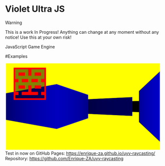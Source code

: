 # Violet Ultra JS

> [!WARNING]
> This is a work In Progress! Anything can change at any moment without any notice! Use this at your own risk!

JavaScript Game Engine

#Examples

![screenshot](./screenshot.png)
Test in now on GitHub Pages: https://enrique-za.github.io/uyv-raycasting/
Repository: https://github.com/Enrique-ZA/uyv-raycasting
